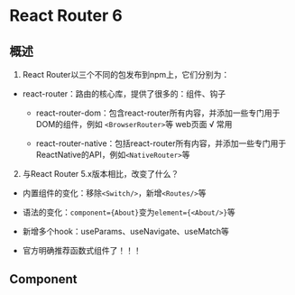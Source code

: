# React Router 6

## 概述

1. React Router以三个不同的包发布到npm上，它们分别为：

  * react-router：路由的核心库，提供了很多的：组件、钩子

	* react-router-dom：包含react-router所有内容，并添加一些专门用于DOM的组件，例如 `<BrowserRouter>`等  web页面  √ 常用

	* react-router-native：包括react-router所有内容，并添加一些专门用于ReactNative的API，例如`<NativeRouter>`等

2. 与React Router 5.x版本相比，改变了什么？

  * 内置组件的变化：移除`<Switch/>`，新增`<Routes/>`等

  * 语法的变化：`component={About}`变为`element={<About/>}`等

  * 新增多个hook：useParams、useNavigate、useMatch等

  * 官方明确推荐函数式组件了！！！

## Component

